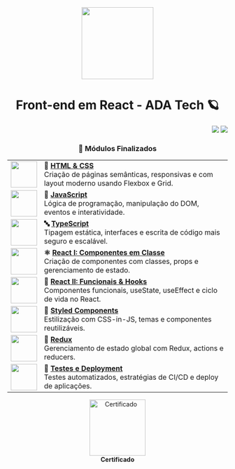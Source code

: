 
<div align="center">
  <img loading="lazy" width="164px" src="https://ada-comunidade-workspace-prd-bucket.s3.sa-east-1.amazonaws.com/public/workspace/public/logo-small.png" />
  <h1>Front-end em React - ADA Tech 🪐</h1>
</div>
<p align="right">
  <img src="https://img.shields.io/static/v1?label=CARGA%20HORARIA&message=46%20HORAS&color=blue&style=for-the-badge"/>
  <img loading="lazy" src="http://img.shields.io/static/v1?label=STATUS&message=FINALIZADO!&color=GREEN&style=for-the-badge"/>
</p>
<div align="center">

### 🚧 Módulos Finalizados

<table>
  <tr>
    <td align="center">
      <img src="https://icons.iconarchive.com/icons/cornmanthe3rd/plex/512/Other-html-5-icon.png" width="60px" />
    </td>
    <td>
      <strong>🧱 <a href="https://github.com/devsophya/HTML-e-CSS">HTML & CSS</a></strong>  
      <br/>Criação de páginas semânticas, responsivas e com layout moderno usando Flexbox e Grid.
    </td>
  </tr>
  <tr>
    <td align="center">
      <img src="https://cdn-icons-png.flaticon.com/512/5968/5968292.png" width="60px" />
    </td>
    <td>
      <strong>🧠 <a href="https://github.com/devsophya/JavaScript">JavaScript</a></strong>   
      <br/>Lógica de programação, manipulação do DOM, eventos e interatividade.
    </td>
  </tr>
  <tr>
    <td align="center">
      <img src="https://cdn-icons-png.flaticon.com/512/5968/5968381.png" width="60px" />
    </td>
    <td>
      <strong>🔤 <a href="https://github.com/devsophya/TypeScript">TypeScript</a></strong>   
      <br/>Tipagem estática, interfaces e escrita de código mais seguro e escalável.
    </td>
  </tr>
  <tr>
    <td align="center">
      <img src="https://cdn-icons-png.flaticon.com/512/1126/1126012.png" width="60px" />
    </td>
    <td>
      <strong>⚛️ <a href="https://github.com/devsophya/React-I-Introducao-e-Componentes-em-Classe">React I: Componentes em Classe</a></strong>   
      <br/>Criação de componentes com classes, props e gerenciamento de estado.
    </td>
  </tr>
  <tr>
    <td align="center">
      <img src="https://cdn-icons-png.flaticon.com/512/1126/1126012.png" width="60px" />
    </td>
    <td>
      <strong>🧩 <a href="https://github.com/devsophya/React-II-Componentes-Funcionais-e-Hooks">React II: Funcionais & Hooks</a></strong>  
      <br/>Componentes funcionais, useState, useEffect e ciclo de vida no React.
    </td>
  </tr>
  <tr>
    <td align="center">
      <img src="https://avatars.githubusercontent.com/u/20658825?v=4" width="60px" />
    </td>
    <td>
      <strong>💅 <a href="https://github.com/devsophya/Styled-Components">Styled Components</a></strong>   
      <br/>Estilização com CSS-in-JS, temas e componentes reutilizáveis.
    </td>
  </tr>
  <tr>
    <td align="center">
      <img src="https://bendyworks.com/assets/images/blog/2020-05-04-ionic-react-and-redux-74ed1080.png" width="60px" />
    </td>
    <td>
      <strong>🔁 <a href="https://github.com/devsophya/Redux">Redux</a></strong>   
      <br/>Gerenciamento de estado global com Redux, actions e reducers.
    </td>
  </tr>
  <tr>
    <td align="center">
      <img src="https://static.vecteezy.com/system/resources/thumbnails/017/222/019/small_2x/chemistry-flask-science-icon-png.png" width="60px" />
    </td>
    <td>
      <strong>🧪 <a href="https://github.com/devsophya/Testes-e-Deployment">Testes e Deployment</a></strong>   
      <br/>Testes automatizados, estratégias de CI/CD e deploy de aplicações.
    </td>
  </tr>
</table>

</div>
<div align="center">
  <a href="https://ada.tech/certificado?code=0ff6e1cd-87ba-88fc-510e-3fe9165deb39">
    <img loading="lazy" width="128px" src="https://cdn-icons-png.flaticon.com/512/639/639337.png" alt="Certificado"/>
  </a>
  <br/>
  <strong>Certificado</strong>
</div>
